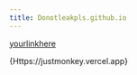 ```yaml
---
title: Donotleakpls.github.io
--- 
```


 [yourlinkhere](https://www.youtube.com)


 {Https://justmonkey.vercel.app}





